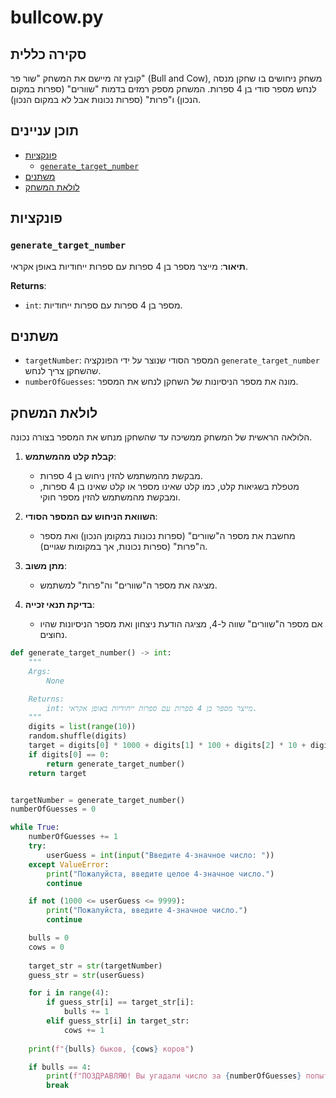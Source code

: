 # bullcow.py

## סקירה כללית

קובץ זה מיישם את המשחק "שור פר" (Bull and Cow), משחק ניחושים בו שחקן מנסה לנחש מספר סודי בן 4 ספרות. המשחק מספק רמזים בדמות "שוורים" (ספרות במקום הנכון) ו"פרות" (ספרות נכונות אבל לא במקום הנכון).

## תוכן עניינים

- [פונקציות](#פונקציות)
    - [`generate_target_number`](#generate_target_number)
- [משתנים](#משתנים)
- [לולאת המשחק](#לולאת-המשחק)

## פונקציות

### `generate_target_number`

**תיאור**:
מייצר מספר בן 4 ספרות עם ספרות ייחודיות באופן אקראי.

**Returns**:
- `int`: מספר בן 4 ספרות עם ספרות ייחודיות.

## משתנים

- `targetNumber`: המספר הסודי שנוצר על ידי הפונקציה `generate_target_number` שהשחקן צריך לנחש.
- `numberOfGuesses`: מונה את מספר הניסיונות של השחקן לנחש את המספר.

## לולאת המשחק

הלולאה הראשית של המשחק ממשיכה עד שהשחקן מנחש את המספר בצורה נכונה.

1. **קבלת קלט מהמשתמש**:
    - מבקשת מהמשתמש להזין ניחוש בן 4 ספרות.
    - מטפלת בשגיאות קלט, כמו קלט שאינו מספר או קלט שאינו בן 4 ספרות, ומבקשת מהמשתמש להזין מספר חוקי.

2. **השוואת הניחוש עם המספר הסודי**:
    - מחשבת את מספר ה"שוורים" (ספרות נכונות במקומן הנכון) ואת מספר ה"פרות" (ספרות נכונות, אך במקומות שגויים).

3. **מתן משוב**:
    - מציגה את מספר ה"שוורים" וה"פרות" למשתמש.

4. **בדיקת תנאי זכייה**:
    - אם מספר ה"שוורים" שווה ל-4, מציגה הודעת ניצחון ואת מספר הניסיונות שהיו נחוצים.

```python
def generate_target_number() -> int:
    """
    Args:
        None

    Returns:
        int: מייצר מספר בן 4 ספרות עם ספרות ייחודיות באופן אקראי.
    """
    digits = list(range(10))
    random.shuffle(digits)
    target = digits[0] * 1000 + digits[1] * 100 + digits[2] * 10 + digits[3]
    if digits[0] == 0:
        return generate_target_number()
    return target


targetNumber = generate_target_number()
numberOfGuesses = 0

while True:
    numberOfGuesses += 1
    try:
        userGuess = int(input("Введите 4-значное число: "))
    except ValueError:
        print("Пожалуйста, введите целое 4-значное число.")
        continue

    if not (1000 <= userGuess <= 9999):
        print("Пожалуйста, введите 4-значное число.")
        continue

    bulls = 0
    cows = 0
    
    target_str = str(targetNumber)
    guess_str = str(userGuess)

    for i in range(4):
        if guess_str[i] == target_str[i]:
            bulls += 1
        elif guess_str[i] in target_str:
            cows += 1
            
    print(f"{bulls} быков, {cows} коров")

    if bulls == 4:
        print(f"ПОЗДРАВЛЯЮ! Вы угадали число за {numberOfGuesses} попыток!")
        break